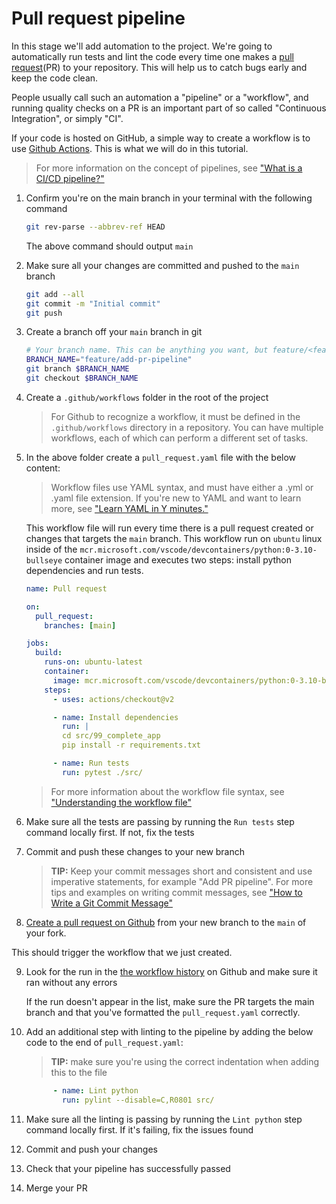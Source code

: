 # Pull request pipeline

In this stage we'll add automation to the project. We're going to automatically run tests and lint the code every time one makes a [pull request](https://docs.github.com/en/pull-requests/collaborating-with-pull-requests/proposing-changes-to-your-work-with-pull-requests/about-pull-requests)(PR) to your repository. This will help us to catch bugs early and keep the code clean.

People usually call such an automation a "pipeline" or a "workflow", and running quality checks on a PR is an important part of so called "Continuous Integration", or simply "CI". 

If your code is hosted on GitHub, a simple way to create a workflow is to use [Github Actions](https://docs.github.com/en/actions/learn-github-actions/understanding-github-actions). This is what we will do in this tutorial.

> For more information on the concept of pipelines, see ["What is a CI/CD pipeline?"](https://www.redhat.com/en/topics/devops/what-cicd-pipeline)

1. Confirm you're on the main branch in your terminal with the following command

    ```sh
    git rev-parse --abbrev-ref HEAD
    ```

    The above command should output `main`

2. Make sure all your changes are committed and pushed to the `main` branch

    ```sh
    git add --all
    git commit -m "Initial commit"
    git push
    ```

3. Create a branch off your `main` branch in git

    ```sh
    # Your branch name. This can be anything you want, but feature/<feature_name> is a common practice
    BRANCH_NAME="feature/add-pr-pipeline"
    git branch $BRANCH_NAME
    git checkout $BRANCH_NAME
    ```

4. Create a `.github/workflows` folder in the root of the project

    > For Github to recognize a workflow, it must be defined in the `.github/workflows` directory in a repository. You can have multiple workflows, each of which can perform a different set of tasks.

5. In the above folder create a `pull_request.yaml` file with the below content:

    > Workflow files use YAML syntax, and must have either a .yml or .yaml file extension. If you're new to YAML and want to learn more, see ["Learn YAML in Y minutes."](https://learnxinyminutes.com/docs/yaml/)

    This workflow file will run every time there is a pull request created or changes that targets the `main` branch. This workflow run on `ubuntu` linux inside of the `mcr.microsoft.com/vscode/devcontainers/python:0-3.10-bullseye` container image and executes two steps: install python dependencies and run tests.

    ```yaml
    name: Pull request

    on:
      pull_request:
        branches: [main]

    jobs:
      build:
        runs-on: ubuntu-latest
        container:
          image: mcr.microsoft.com/vscode/devcontainers/python:0-3.10-bullseye
        steps:
          - uses: actions/checkout@v2

          - name: Install dependencies
            run: | 
            cd src/99_complete_app
            pip install -r requirements.txt 

          - name: Run tests
            run: pytest ./src/

    ```

    > For more information about the workflow file syntax, see ["Understanding the workflow file"](https://docs.github.com/en/actions/using-workflows/about-workflows#understanding-the-workflow-file)

6. Make sure all the tests are passing by running the `Run tests` step command locally first. If not, fix the tests

7. Commit and push these changes to your new branch

    > **TIP:** Keep your commit messages short and consistent and use imperative statements, for example "Add PR pipeline". For more tips and examples on writing commit messages, see ["How to Write a Git Commit Message"](https://cbea.ms/git-commit/example)

8. [Create a pull request on Github](https://docs.github.com/en/pull-requests/collaborating-with-pull-requests/proposing-changes-to-your-work-with-pull-requests/creating-a-pull-request) from your new branch to the `main` of your fork.

This should trigger the workflow that we just created.

9.  Look for the run in the [the workflow history](https://docs.github.com/en/actions/monitoring-and-troubleshooting-workflows/viewing-workflow-run-history) on Github and make sure it ran without any errors

    If the run doesn't appear in the list, make sure the PR targets the main branch and that you've formatted the `pull_request.yaml` correctly.

10. Add an additional step with linting to the pipeline by adding the below code to the end of `pull_request.yaml`:

    > **TIP:** make sure you're using the correct indentation when adding this to the file

    ```yaml
          - name: Lint python
            run: pylint --disable=C,R0801 src/ 
    ```

11. Make sure all the linting is passing by running the `Lint python` step command locally first. If it's failing, fix the issues found
12. Commit and push your changes
13. Check that your pipeline has successfully passed
14. Merge your PR
